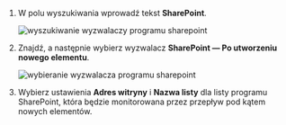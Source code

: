 1. W polu wyszukiwania wprowadź tekst **SharePoint**.
   
    ![wyszukiwanie wyzwalaczy programu sharepoint](includes/media/modern-approvals/search-for-sharepoint.png)
2. Znajdź, a następnie wybierz wyzwalacz **SharePoint — Po utworzeniu nowego elementu**.
   
    ![wybieranie wyzwalacza programu sharepoint](includes/media/modern-approvals/select-sharepoint-new-item.png)
3. Wybierz ustawienia **Adres witryny** i **Nazwa listy** dla listy programu SharePoint, która będzie monitorowana przez przepływ pod kątem nowych elementów.

